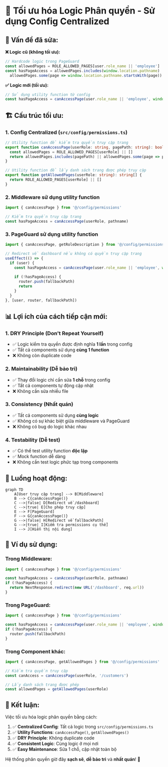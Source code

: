 # 🎯 Tối ưu hóa Logic Phân quyền - Sử dụng Config Centralized

## 🔧 **Vấn đề đã sửa:**

**❌ Logic cũ (không tối ưu):**
```typescript
// Hardcode logic trong PageGuard
const allowedPages = ROLE_ALLOWED_PAGES[user.role_name || 'employee'] || []
const hasPageAccess = allowedPages.includes(window.location.pathname) || 
  allowedPages.some(page => window.location.pathname.startsWith(page))
```

**✅ Logic mới (tối ưu):**
```typescript
// Sử dụng utility function từ config
const hasPageAccess = canAccessPage(user.role_name || 'employee', window.location.pathname)
```

## 🏗️ **Cấu trúc tối ưu:**

### 1. **Config Centralized (`src/config/permissions.ts`)**
```typescript
// Utility function để kiểm tra quyền truy cập trang
export function canAccessPage(userRole: string, pagePath: string): boolean {
  const allowedPages = ROLE_ALLOWED_PAGES[userRole] || []
  return allowedPages.includes(pagePath) || allowedPages.some(page => pagePath.startsWith(page))
}

// Utility function để lấy danh sách trang được phép truy cập
export function getAllowedPages(userRole: string): string[] {
  return ROLE_ALLOWED_PAGES[userRole] || []
}
```

### 2. **Middleware sử dụng utility function**
```typescript
import { canAccessPage } from '@/config/permissions'

// Kiểm tra quyền truy cập trang
const hasPageAccess = canAccessPage(userRole, pathname)
```

### 3. **PageGuard sử dụng utility function**
```typescript
import { canAccessPage, getRoleDescription } from '@/config/permissions'

// Redirect về dashboard nếu không có quyền truy cập trang
useEffect(() => {
  if (user) {
    const hasPageAccess = canAccessPage(user.role_name || 'employee', window.location.pathname)
    
    if (!hasPageAccess) {
      router.push(fallbackPath)
      return
    }
  }
}, [user, router, fallbackPath])
```

## 📊 **Lợi ích của cách tiếp cận mới:**

### **1. DRY Principle (Don't Repeat Yourself)**
- ✅ Logic kiểm tra quyền được định nghĩa **1 lần** trong config
- ✅ Tất cả components sử dụng **cùng 1 function**
- ❌ Không còn duplicate code

### **2. Maintainability (Dễ bảo trì)**
- ✅ Thay đổi logic chỉ cần sửa **1 chỗ** trong config
- ✅ Tất cả components tự động cập nhật
- ❌ Không cần sửa nhiều file

### **3. Consistency (Nhất quán)**
- ✅ Tất cả components sử dụng **cùng logic**
- ✅ Không có sự khác biệt giữa middleware và PageGuard
- ❌ Không có bug do logic khác nhau

### **4. Testability (Dễ test)**
- ✅ Có thể test utility function **độc lập**
- ✅ Mock function dễ dàng
- ❌ Không cần test logic phức tạp trong components

## 🔄 **Luồng hoạt động:**

```mermaid
graph TD
    A[User truy cập trang] --> B[Middleware]
    B --> C{canAccessPage()}
    C -->|false| D[Redirect về /dashboard]
    C -->|true| E[Cho phép truy cập]
    E --> F[PageGuard]
    F --> G{canAccessPage()}
    G -->|false| H[Redirect về fallbackPath]
    G -->|true| I[Kiểm tra permissions cụ thể]
    I --> J[Hiển thị nội dung]
```

## 📝 **Ví dụ sử dụng:**

### **Trong Middleware:**
```typescript
import { canAccessPage } from '@/config/permissions'

const hasPageAccess = canAccessPage(userRole, pathname)
if (!hasPageAccess) {
  return NextResponse.redirect(new URL('/dashboard', req.url))
}
```

### **Trong PageGuard:**
```typescript
import { canAccessPage } from '@/config/permissions'

const hasPageAccess = canAccessPage(user.role_name || 'employee', window.location.pathname)
if (!hasPageAccess) {
  router.push(fallbackPath)
}
```

### **Trong Component khác:**
```typescript
import { canAccessPage, getAllowedPages } from '@/config/permissions'

// Kiểm tra quyền truy cập
const canAccess = canAccessPage(userRole, '/customers')

// Lấy danh sách trang được phép
const allowedPages = getAllowedPages(userRole)
```

## 🎯 **Kết luận:**

Việc tối ưu hóa logic phân quyền bằng cách:

1. ✅ **Centralized Config**: Tất cả logic trong `src/config/permissions.ts`
2. ✅ **Utility Functions**: `canAccessPage()`, `getAllowedPages()`
3. ✅ **DRY Principle**: Không duplicate code
4. ✅ **Consistent Logic**: Cùng logic ở mọi nơi
5. ✅ **Easy Maintenance**: Sửa 1 chỗ, cập nhật toàn bộ

Hệ thống phân quyền giờ đây **sạch sẽ**, **dễ bảo trì** và **nhất quán**! 🚀
